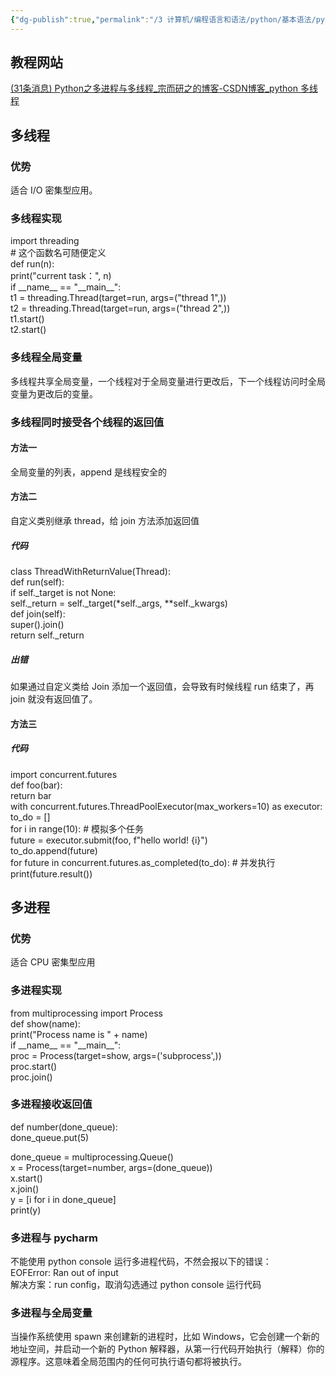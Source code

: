 ```yaml
---
{"dg-publish":true,"permalink":"/3 计算机/编程语言和语法/python/基本语法/python多线程与多进程/","title":"python多线程与多进程"}
---
```



## 教程网站
[(31条消息) Python之多进程与多线程_宗而研之的博客-CSDN博客_python 多线程](https://blog.csdn.net/zong596568821xp/article/details/99678390)

## 多线程
### 优势
适合 I/O 密集型应用。

### 多线程实现
import threading  
\# 这个函数名可随便定义  
def run(n):  
print("current task：", n)  
if \_\_name\_\_ == "\_\_main\_\_":  
t1 = threading.Thread(target=run, args=("thread 1",))  
t2 = threading.Thread(target=run, args=("thread 2",))  
t1.start()  
t2.start()

### 多线程全局变量
多线程共享全局变量，一个线程对于全局变量进行更改后，下一个线程访问时全局变量为更改后的变量。

### 多线程同时接受各个线程的返回值
#### 方法一
全局变量的列表，append 是线程安全的
#### 方法二
自定义类别继承 thread，给 join 方法添加返回值
##### *代码*
class ThreadWithReturnValue(Thread):  
def run(self):  
if self.\_target is not None:  
self.\_return = self.\_target(\*self.\_args, \*\*self.\_kwargs)  
def join(self):  
super().join()  
return self.\_return

##### *出错*
如果通过自定义类给 Join 添加一个返回值，会导致有时候线程 run 结束了，再 join 就没有返回值了。
#### 方法三
##### *代码*
import concurrent.futures  
def foo(bar):  
return bar  
with concurrent.futures.ThreadPoolExecutor(max_workers=10) as executor:  
to_do = \[\]  
for i in range(10): \# 模拟多个任务  
future = executor.submit(foo, f"hello world! {i}")  
to_do.append(future)  
for future in concurrent.futures.as_completed(to_do): \# 并发执行  
print(future.result())
## 

## 多进程
### 优势
适合 CPU 密集型应用

### 多进程实现
from multiprocessing import Process  
def show(name):  
print("Process name is " + name)  
if \_\_name\_\_ == "\_\_main\_\_":  
proc = Process(target=show, args=('subprocess',))  
proc.start()  
proc.join()

### 多进程接收返回值
def number(done_queue):  
done_queue.put(5)

done_queue = multiprocessing.Queue()  
x = Process(target=number, args=(done_queue))  
x.start()  
x.join()  
y = \[i for i in done_queue\]  
print(y)

### 多进程与 pycharm
不能使用 python console 运行多进程代码，不然会报以下的错误：  
EOFError: Ran out of input  
解决方案：run config，取消勾选通过 python console 运行代码

### 多进程与全局变量
当操作系统使用 spawn 来创建新的进程时，比如 Windows，它会创建一个新的地址空间，并启动一个新的 Python 解释器，从第一行代码开始执行（解释）你的源程序。这意味着全局范围内的任何可执行语句都将被执行。